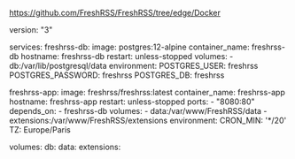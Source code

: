 https://github.com/FreshRSS/FreshRSS/tree/edge/Docker

version: "3"

services:
  freshrss-db:
    image: postgres:12-alpine
    container_name: freshrss-db
    hostname: freshrss-db
    restart: unless-stopped
    volumes:
      - db:/var/lib/postgresql/data
    environment:
      POSTGRES_USER: freshrss
      POSTGRES_PASSWORD: freshrss
      POSTGRES_DB: freshrss

  freshrss-app:
    image: freshrss/freshrss:latest
    container_name: freshrss-app
    hostname: freshrss-app
    restart: unless-stopped
    ports:
      - "8080:80"
    depends_on:
      - freshrss-db
    volumes:
      - data:/var/www/FreshRSS/data
      - extensions:/var/www/FreshRSS/extensions
    environment:
      CRON_MIN: '*/20'
      TZ: Europe/Paris

volumes:
  db:
  data:
  extensions: